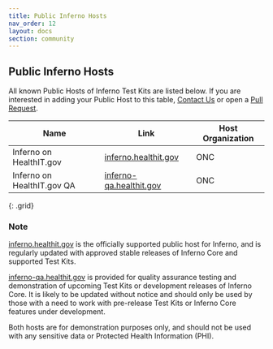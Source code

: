 ```yaml
---
title: Public Inferno Hosts
nav_order: 12
layout: docs
section: community
---
```


## Public Inferno Hosts

All known Public Hosts of Inferno Test Kits are listed below. If you are interested in adding your Public Host to this table, [Contact Us](/about/who.html) or open a [Pull Request](https://github.com/inferno-framework/inferno-framework.github.io/blob/main/community/hosts.md).

| Name   | Link   | Host Organization |
|--------|--------|-------------------|
| Inferno on HealthIT.gov | [inferno.healthit.gov](https://inferno.healthit.gov) | ONC |
| Inferno on HealthIT.gov QA | [inferno-qa.healthit.gov](https://inferno-qa.healthit.gov) | ONC |
{: .grid}


### Note
[inferno.healthit.gov](https://inferno.healthit.gov) is the officially supported public 
host for Inferno, and is regularly updated with approved stable releases of Inferno Core and supported Test Kits. 

[inferno-qa.healthit.gov](https://inferno-qa.healthit.gov) is provided for quality assurance
testing and demonstration of upcoming Test Kits or development releases of Inferno Core.
It is likely to be updated without notice and should only be used by those with a need
to work with pre-release Test Kits or Inferno Core features under development.

Both hosts are for demonstration purposes only, and should not be used with any sensitive data or Protected Health Information (PHI).